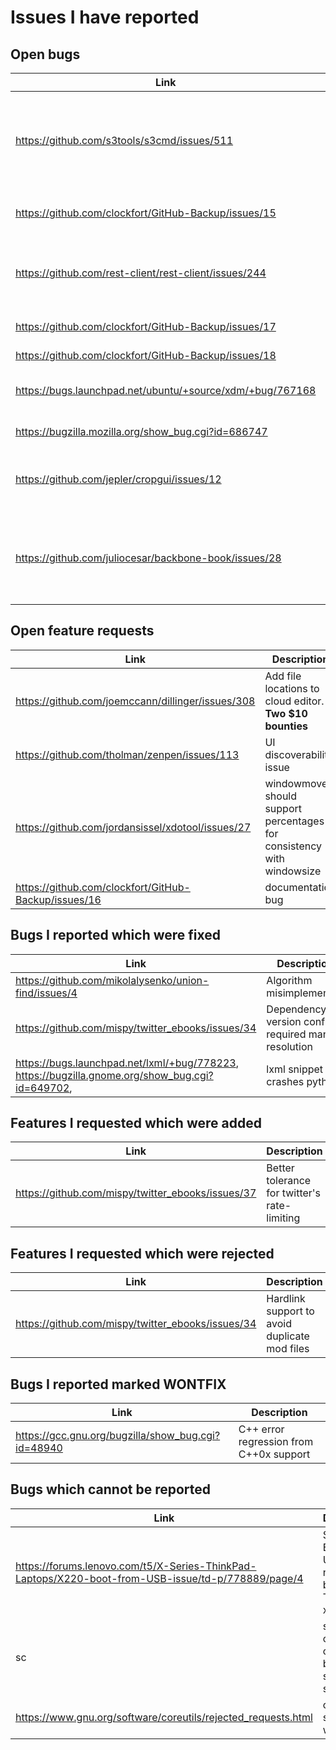 Issues I have reported
======================

Open bugs
---------

| Link                                                 | Description                                                  |
|------------------------------------------------------|--------------------------------------------------------------|
|                                                      |                                                              |
| https://github.com/s3tools/s3cmd/issues/511          | s3tools does not support requester-pays buckets (regression) |
| https://github.com/clockfort/GitHub-Backup/issues/15 | updating a repo with no user crashes                         |
| https://github.com/rest-client/rest-client/issues/244 | redirects do not work when POSTing a file                   |
| https://github.com/clockfort/GitHub-Backup/issues/17 | private repos cause crash                                    |
| https://github.com/clockfort/GitHub-Backup/issues/18 | crash                                                        |
| https://bugs.launchpad.net/ubuntu/+source/xdm/+bug/767168 | very fast ubuntu boot has race condition                |
| https://bugzilla.mozilla.org/show_bug.cgi?id=686747  | (didn't report)                                              |
| https://github.com/jepler/cropgui/issues/12          | silent corruption on wrong input image type                 |
| https://github.com/juliocesar/backbone-book/issues/28 | spacebar toggles code view switch and mild abuse of UX designer |

Open feature requests
---------------------

| Link                                                 | Description                                                  |
|------------------------------------------------------|--------------------------------------------------------------|
| https://github.com/joemccann/dillinger/issues/308    | Add file locations to cloud editor. **Two $10 bounties**     |
| https://github.com/tholman/zenpen/issues/113         | UI discoverability issue                                     |
| https://github.com/jordansissel/xdotool/issues/27    | windowmove should support percentages for consistency with windowsize |
| https://github.com/clockfort/GitHub-Backup/issues/16 | documentation bug                                            |

Bugs I reported which were fixed
--------------------------------

| Link                                                 | Description                                              |
|------------------------------------------------------|----------------------------------------------------------|
| https://github.com/mikolalysenko/union-find/issues/4 | Algorithm misimplemented                                 |
| https://github.com/mispy/twitter_ebooks/issues/34    | Dependency version conflict required manual resolution   |
| https://bugs.launchpad.net/lxml/+bug/778223, https://bugzilla.gnome.org/show_bug.cgi?id=649702,           | lxml snippet crashes python                              |

Features I requested which were added
-------------------------------------

| Link                                                 | Description                                              |
|------------------------------------------------------|----------------------------------------------------------|
| https://github.com/mispy/twitter_ebooks/issues/37    | Better tolerance for twitter's rate-limiting             |

Features I requested which were rejected
----------------------------------------

| Link                                                 | Description                                              |
|------------------------------------------------------|----------------------------------------------------------|
| https://github.com/mispy/twitter_ebooks/issues/34    | Hardlink support to avoid duplicate mod files            |


Bugs I reported marked WONTFIX
------------------------------

| Link                                                 | Description                                              |
|------------------------------------------------------|----------------------------------------------------------|
| https://gcc.gnu.org/bugzilla/show_bug.cgi?id=48940   | C++ error regression from C++0x support                  | 

Bugs which cannot be reported
-----------------------------

| Link                                                 | Description                                              |
|------------------------------------------------------|----------------------------------------------------------|
| https://forums.lenovo.com/t5/X-Series-ThinkPad-Laptops/X220-boot-from-USB-issue/td-p/778889/page/4 | SanDisk Extreme USB drive not bootable on Thinkpad x220 |
| sc                                                   | sc has no option to clean up backups on successful save  |
| https://www.gnu.org/software/coreutils/rejected_requests.html | cut should split on whitespace |
